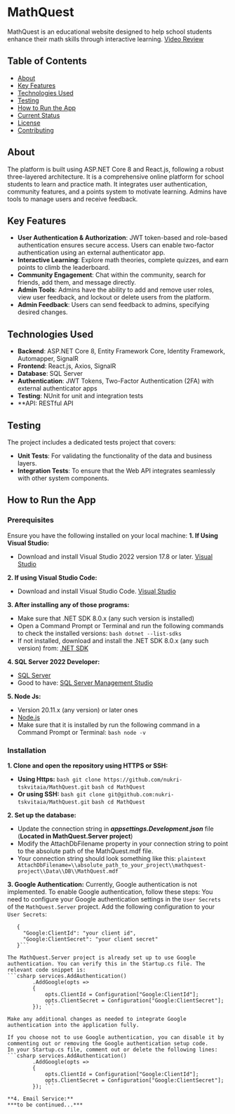 # MathQuest
MathQuest is an educational website designed to help school students enhance their math skills through interactive learning.
[Video Review](https://youtu.be/327z7diD8Uk)

## Table of Contents
- [About](#about)
- [Key Features](#key-features)
- [Technologies Used](#technologies-used)
- [Testing](#testing)
- [How to Run the App](#how-to-run-the-app)
- [Current Status](#current-status)
- [License](#license)
- [Contributing](#contributing)

## About
The platform is built using ASP.NET Core 8 and React.js, following a robust three-layered architecture. It is a comprehensive online platform for school students to learn and practice math. It integrates user authentication, community features, and a points system to motivate learning. Admins have tools to manage users and receive feedback.

## Key Features
- **User Authentication & Authorization**: JWT token-based and role-based authentication ensures secure access. Users can enable two-factor authentication using an external authenticator app.
- **Interactive Learning**: Explore math theories, complete quizzes, and earn points to climb the leaderboard.
- **Community Engagement**: Chat within the community, search for friends, add them, and message directly.
- **Admin Tools**: Admins have the ability to add and remove user roles, view user feedback, and lockout or delete users from the platform.
- **Admin Feedback**: Users can send feedback to admins, specifying desired changes.

## Technologies Used
- **Backend**: ASP.NET Core 8, Entity Framework Core, Identity Framework, Automapper, SignalR
- **Frontend**: React.js, Axios, SignalR
- **Database**: SQL Server
- **Authentication**: JWT Tokens, Two-Factor Authentication (2FA) with external authenticator apps
- **Testing**: NUnit for unit and integration tests
- **API: RESTful API

## Testing
The project includes a dedicated tests project that covers:
- **Unit Tests**: For validating the functionality of the data and business layers.
- **Integration Tests**: To ensure that the Web API integrates seamlessly with other system components.

## How to Run the App

### Prerequisites
Ensure you have the following installed on your local machine:
**1. If Using Visual Studio:**
- Download and install Visual Studio 2022 version 17.8 or later. 
[Visual Studio](https://visualstudio.microsoft.com/downloads/)

**2. If using Visual Studio Code:**
- Download and install Visual Studio Code. 
[Visual Studio](https://visualstudio.microsoft.com/downloads/)

**3. After installing any of those programs:**
- Make sure that .NET SDK 8.0.x (any such version is installed)
- Open a Command Prompt or Terminal and run the following commands to check the installed versions:
```bash dotnet --list-sdks```
- If not installed, download and install the .NET SDK 8.0.x (any such version) from:
[.NET SDK](https://dotnet.microsoft.com/en-us/download/dotnet/8.0)

**4. SQL Server 2022 Developer:**
- [SQL Server](https://www.microsoft.com/en-us/sql-server/sql-server-downloads)
- Good to have: [SQL Server Management Studio](https://learn.microsoft.com/en-us/sql/ssms/download-sql-server-management-studio-ssms?view=sql-server-ver16)

**5. Node Js:**
- Version 20.11.x (any version) or later ones
- [Node.js](https://nodejs.org/en)
- Make sure that it is installed by run the following command in a Command Prompt or Terminal:
```bash node -v```

### Installation
**1. Clone and open the repository using HTTPS or SSH:**
- **Using Https:**
```bash git clone https://github.com/nukri-tskvitaia/MathQuest.git```
```bash cd MathQuest```
- **Or using SSH:**
```bash git clone git@github.com:nukri-tskvitaia/MathQuest.git```
```bash cd MathQuest```

**2. Set up the database:**
- Update the connection string in ***appsettings.Development.json*** file (__Located in MathQuest.Server project__)
- Modify the AttachDbFilename property in your connection string to point to the absolute path of the MathQuest.mdf file.
- Your connection string should look something like this:
```plaintext AttachDbFilename=\\absolute_path_to_your_project\\mathquest-project\\Data\\DB\\MathQuest.mdf```

**3. Google Authentication:**
Currently, Google authentication is not implemented. To enable Google authentication, follow these steps:
You need to configure your Google authentication settings in the `User Secrets` of the `MathQuest.Server` project. Add the following configuration to your `User Secrets`:
```plaintext
   {
     "Google:ClientId": "your client id",
     "Google:ClientSecret": "your client secret"
   }```

The MathQuest.Server project is already set up to use Google authentication. You can verify this in the Startup.cs file. The relevant code snippet is:
```csharp services.AddAuthentication()
        .AddGoogle(opts =>
        {
            opts.ClientId = Configuration["Google:ClientId"];
            opts.ClientSecret = Configuration["Google:ClientSecret"];
        }); ```

Make any additional changes as needed to integrate Google authentication into the application fully.

If you choose not to use Google authentication, you can disable it by commenting out or removing the Google authentication setup code.
In your Startup.cs file, comment out or delete the following lines:
```csharp services.AddAuthentication()
        .AddGoogle(opts =>
        {
            opts.ClientId = Configuration["Google:ClientId"];
            opts.ClientSecret = Configuration["Google:ClientSecret"];
        }); ```

**4. Email Service:**
***to be continued...***
